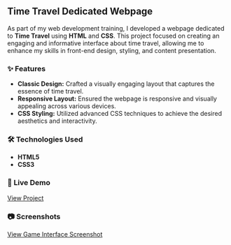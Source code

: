 ## Time Travel Dedicated Webpage

As part of my web development training, I developed a webpage dedicated to **Time Travel** using **HTML** and **CSS**. This project focused on creating an engaging and informative interface about time travel, allowing me to enhance my skills in front-end design, styling, and content presentation.

### ✨ Features

- **Classic Design:** Crafted a visually engaging layout that captures the essence of time travel.
- **Responsive Layout:** Ensured the webpage is responsive and visually appealing across various devices.
- **CSS Styling:** Utilized advanced CSS techniques to achieve the desired aesthetics and interactivity.

### 🛠️ Technologies Used

- **HTML5**
- **CSS3**

### 🚀 Live Demo

[View Project](https://inna-shchokina.github.io/time-machine/) 

### 📷 Screenshots

<a href="https://github.com/inna-shchokina/Paper-rock-scissors/blob/master/Screen_Paper-rock-scissors/Screen_Paper-rock-scissors_big.jpg?raw=true" target="_blank">View Game Interface Screenshot</a>  
